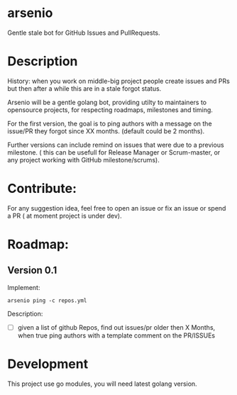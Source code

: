 # arsenio

Gentle stale bot for GitHub Issues and PullRequests.

# Description

History: when you work on middle-big project people create issues and PRs but then after a while this are in a stale forgot status.

Arsenio will be a gentle golang bot, providing utilty to maintainers to opensource projects, for respecting roadmaps, milestones and timing.

For the first version, the goal is to ping authors with a message on the issue/PR they forgot since XX months. (default could be 2 months).

Further versions can include remind on issues that were due to a previous milestone. ( this can be usefull for Release Manager or Scrum-master, or any project working with GitHub milestone/scrums).

# Contribute:

For any suggestion idea, feel free to open an issue or fix an issue or spend a PR ( at moment  project is under dev).

# Roadmap:

## Version 0.1

Implement:

`arsenio ping -c repos.yml` 

Description:
- [ ] given a list of github Repos, find out issues/pr older then X Months, when true ping authors with a  template comment on the PR/ISSUEs


# Development

This project use go modules, you will need latest golang version.
